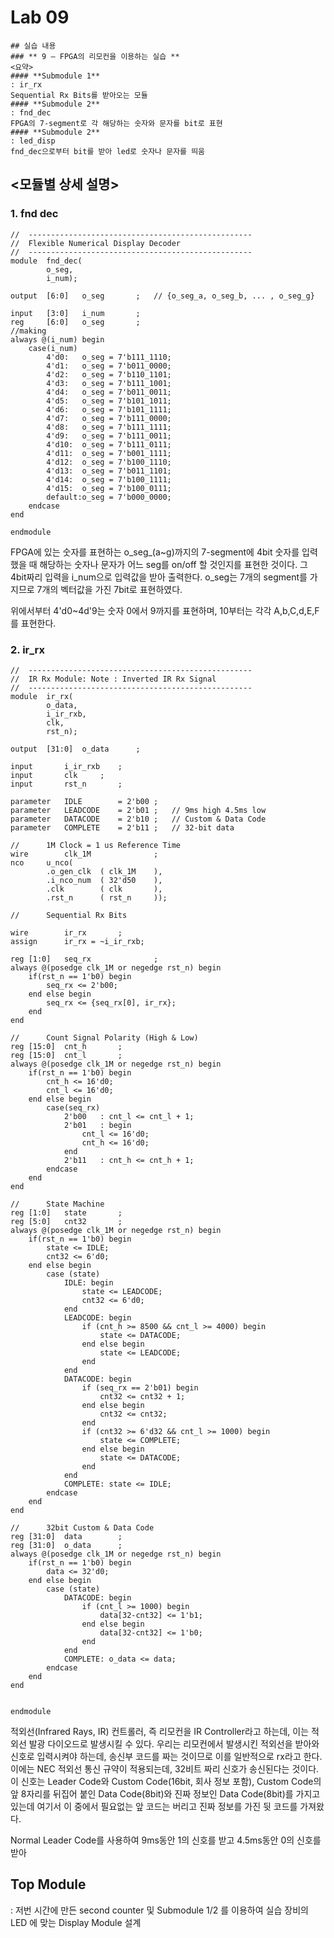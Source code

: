 # Lab 09
	## 실습 내용
	### ** 9 – FPGA의 리모컨을 이용하는 실습 **
	<요약>
	#### **Submodule 1**
	: ir_rx
	Sequential Rx Bits를 받아오는 모듈
	#### **Submodule 2**
	: fnd_dec
	FPGA의 7-segment로 각 해당하는 숫자와 문자를 bit로 표현
	#### **Submodule 2**
	: led_disp
	fnd_dec으로부터 bit를 받아 led로 숫자나 문자를 띄움
## **<모듈별 상세 설명>** 
### **1. fnd dec**
```
//	--------------------------------------------------
//	Flexible Numerical Display Decoder
//	--------------------------------------------------
module	fnd_dec(
		o_seg,
		i_num);

output	[6:0]	o_seg		;	// {o_seg_a, o_seg_b, ... , o_seg_g}

input	[3:0]	i_num		;
reg		[6:0]	o_seg		;
//making
always @(i_num) begin 
 	case(i_num) 
 		4'd0:	o_seg = 7'b111_1110; 
 		4'd1:	o_seg = 7'b011_0000; 
 		4'd2:	o_seg = 7'b110_1101; 
 		4'd3:	o_seg = 7'b111_1001; 
 		4'd4:	o_seg = 7'b011_0011; 
 		4'd5:	o_seg = 7'b101_1011; 
 		4'd6:	o_seg = 7'b101_1111; 
 		4'd7:	o_seg = 7'b111_0000; 
 		4'd8:	o_seg = 7'b111_1111; 
 		4'd9:	o_seg = 7'b111_0011; 
 		4'd10:	o_seg = 7'b111_0111; 
 		4'd11:	o_seg = 7'b001_1111; 
 		4'd12:	o_seg = 7'b100_1110; 
 		4'd13:	o_seg = 7'b011_1101; 
 		4'd14:	o_seg = 7'b100_1111; 
 		4'd15:	o_seg = 7'b100_0111; 
		default:o_seg = 7'b000_0000; 
	endcase 
end

endmodule
```
FPGA에 있는 숫자를 표현하는 o_seg_(a~g)까지의 7-segment에 4bit 숫자를 입력했을 때 해당하는 숫자나 문자가 어느 seg를 on/off 할 것인지를 표현한 것이다. 그 4bit짜리 입력을 i_num으로 입력값을 받아 출력한다. o_seg는 7개의 segment를 가지므로 7개의 벡터값을 가진 7bit로 표현하였다.

위에서부터 4'd0~4d'9는 숫자 0에서 9까지를 표현하며, 10부터는 각각 A,b,C,d,E,F를 표현한다.
### **2. ir_rx**
```
//	--------------------------------------------------
//	IR Rx Module: Note : Inverted IR Rx Signal
//	--------------------------------------------------
module	ir_rx(	
		o_data,
		i_ir_rxb,
		clk,
		rst_n);

output	[31:0]	o_data		;

input		i_ir_rxb	;
input		clk		;
input		rst_n		;

parameter	IDLE		= 2'b00	;
parameter	LEADCODE	= 2'b01	;	// 9ms high 4.5ms low
parameter	DATACODE	= 2'b10	;	// Custom & Data Code
parameter	COMPLETE	= 2'b11	;	// 32-bit data

//		1M Clock = 1 us Reference Time
wire		clk_1M				;
nco		u_nco(
		.o_gen_clk	( clk_1M	),
		.i_nco_num	( 32'd50	),
		.clk		( clk		),
		.rst_n		( rst_n		));

//		Sequential Rx Bits

wire		ir_rx		;
assign		ir_rx = ~i_ir_rxb;

reg	[1:0]	seq_rx				;
always @(posedge clk_1M or negedge rst_n) begin
	if(rst_n == 1'b0) begin
		seq_rx <= 2'b00;
	end else begin
		seq_rx <= {seq_rx[0], ir_rx};
	end
end

//		Count Signal Polarity (High & Low)
reg	[15:0]	cnt_h		;
reg	[15:0]	cnt_l		;
always @(posedge clk_1M or negedge rst_n) begin
	if(rst_n == 1'b0) begin
		cnt_h <= 16'd0;
		cnt_l <= 16'd0;
	end else begin
		case(seq_rx)
			2'b00	: cnt_l <= cnt_l + 1;
			2'b01	: begin
				cnt_l <= 16'd0;
				cnt_h <= 16'd0;
			end
			2'b11	: cnt_h <= cnt_h + 1;
		endcase
	end
end

//		State Machine
reg	[1:0]	state		;
reg	[5:0]	cnt32		;
always @(posedge clk_1M or negedge rst_n) begin
	if(rst_n == 1'b0) begin
		state <= IDLE;
		cnt32 <= 6'd0;
	end else begin
		case (state)
			IDLE: begin
				state <= LEADCODE;
				cnt32 <= 6'd0;
			end
			LEADCODE: begin
				if (cnt_h >= 8500 && cnt_l >= 4000) begin
					state <= DATACODE;
				end else begin
					state <= LEADCODE;
				end
			end
			DATACODE: begin
				if (seq_rx == 2'b01) begin
					cnt32 <= cnt32 + 1;
				end else begin
					cnt32 <= cnt32;
				end
				if (cnt32 >= 6'd32 && cnt_l >= 1000) begin
					state <= COMPLETE;
				end else begin
					state <= DATACODE;
				end
			end
			COMPLETE: state <= IDLE;
		endcase
	end
end

//		32bit Custom & Data Code
reg	[31:0]	data		;
reg	[31:0]	o_data		;
always @(posedge clk_1M or negedge rst_n) begin
	if(rst_n == 1'b0) begin
		data <= 32'd0;
	end else begin
		case (state)
			DATACODE: begin
				if (cnt_l >= 1000) begin
					data[32-cnt32] <= 1'b1;
				end else begin
					data[32-cnt32] <= 1'b0;
				end
			end
			COMPLETE: o_data <= data;
		endcase
	end
end


endmodule
```
적외선(Infrared Rays, IR) 컨트롤러, 즉 리모컨을 IR Controller라고 하는데, 이는 적외선 발광 다이오드로 발생시킬 수 있다. 우리는 리모컨에서 발생시킨 적외선을 받아와 신호로 입력시켜야 하는데, 송신부 코드를 짜는 것이므로 이를 일반적으로 rx라고 한다. 
이에는 NEC 적외선  통신 규약이 적용되는데, 32비트 짜리 신호가 송신된다는 것이다. 이 신호는 Leader Code와 Custom Code(16bit, 회사 정보 포함), Custom Code의 앞 8자리를 뒤집어 붙인 Data Code(8bit)와 진짜 정보인 Data Code(8bit)를 가지고 있는데 여기서 이 중에서 필요없는 앞 코드는 버리고 진짜 정보를 가진 뒷 코드를 가져왔다.

 Normal Leader Code를 사용하여 9ms동안 1의 신호를 받고 4.5ms동안 0의 신호를 받아 
## **Top Module**
: 저번 시간에 만든 second counter  및 Submodule 1/2 를 이용하여  실습 장비의 LED 에 맞는 Display Module 설계
<!--stackedit_data:
eyJoaXN0b3J5IjpbMTMwNjYzMzkzM119
-->